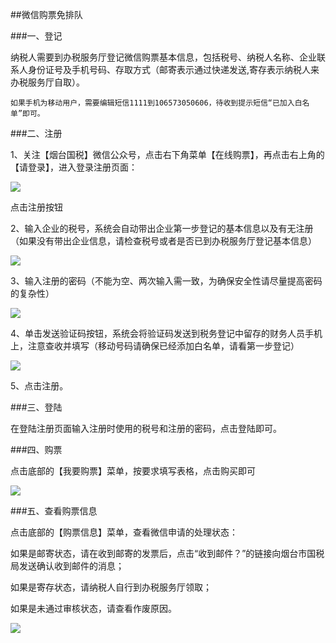 ##微信购票免排队

###一、登记

纳税人需要到办税服务厅登记微信购票基本信息，包括税号、纳税人名称、企业联系人身份证号及手机号码、存取方式（邮寄表示通过快递发送,寄存表示纳税人来办税服务厅自取）。

    如果手机为移动用户，需要编辑短信1111到106573050606，待收到提示短信“已加入白名单”即可。

###二、注册

1、关注【烟台国税】微信公众号，点击右下角菜单【在线购票】，再点击右上角的【请登录】，进入登录注册页面：

![](image003.png)
 
点击注册按钮

2、输入企业的税号，系统会自动带出企业第一步登记的基本信息以及有无注册（如果没有带出企业信息，请检查税号或者是否已到办税服务厅登记基本信息）
 
![](image005.png)

3、输入注册的密码（不能为空、两次输入需一致，为确保安全性请尽量提高密码的复杂性）

![](image007.png)
 
4、单击发送验证码按钮，系统会将验证码发送到税务登记中留存的财务人员手机上，注意查收并填写（移动号码请确保已经添加白名单，请看第一步登记）

![](image009.png)
  
5、点击注册。

###三、登陆

在登陆注册页面输入注册时使用的税号和注册的密码，点击登陆即可。

 
###四、购票
 
点击底部的【我要购票】菜单，按要求填写表格，点击购买即可

![](image013.png)

###五、查看购票信息
 
点击底部的【购票信息】菜单，查看微信申请的处理状态：

如果是邮寄状态，请在收到邮寄的发票后，点击“收到邮件？”的链接向烟台市国税局发送确认收到邮件的消息；

如果是寄存状态，请纳税人自行到办税服务厅领取；

如果是未通过审核状态，请查看作废原因。

![](image015.png)